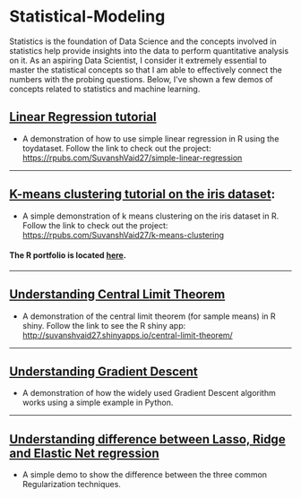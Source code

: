 # Statistical-Modeling

Statistics is the foundation of Data Science and the concepts involved in statistics help provide insights into the data to perform quantitative analysis on it. As an aspiring Data Scientist, I consider it extremely essential to master the statistical concepts so that I am able to effectively connect the numbers with the probing questions. Below, I've shown a few demos of concepts related to statistics and machine learning. 

## [Linear Regression tutorial](https://github.com/SuvanshVaid27/Simple-Linear-Regression-in-R)

  - A demonstration of how to use simple linear regression in R using the toydataset. Follow the link to check out the project: https://rpubs.com/SuvanshVaid27/simple-linear-regression

<hr>

## [K-means clustering tutorial on the iris dataset](https://github.com/SuvanshVaid27/K-Means-Clustering-in-R): 

  - A simple demonstration of k means clustering on the iris dataset in R. Follow the link to check out the project: https://rpubs.com/SuvanshVaid27/k-means-clustering

#### The R portfolio is located [here](https://rpubs.com/SuvanshVaid27).

<hr>

## [Understanding Central Limit Theorem](https://github.com/SuvanshVaid27/central-limit-theorem)

  - A demonstration of the central limit theorem (for sample means) in R shiny. Follow the link to see the R shiny app: http://suvanshvaid27.shinyapps.io/central-limit-theorem/

<hr>

## [Understanding Gradient Descent](https://github.com/SuvanshVaid27/Gradient-Descent-demo/blob/main/Gradient%20Descent.ipynb)

  - A demonstration of how the widely used Gradient Descent algorithm works using a simple example in Python.

<hr>

## [Understanding difference between Lasso, Ridge and Elastic Net regression](https://github.com/SuvanshVaid27/66-days-of-Data/blob/main/Day%2017%20-%20Regularisation/regularisation.ipynb)

  - A simple demo to show the difference between the three common Regularization techniques. 
